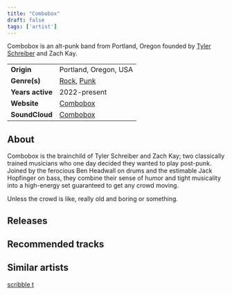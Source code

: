 ```yaml
---
title: "Combobox"
draft: false
tags: ['artist']
---
```


Combobox is an alt-punk band from Portland, Oregon founded by [Tyler Schreiber](artists/scribble%20t.md)
and Zach Kay.

|                  |                                                             |
| ---------------- | ----------------------------------------------------------- |
| **Origin**       | Portland, Oregon, USA                                       |
| **Genre(s)**     | [Rock](genres/Rock.md), [Punk](genres/Punk.md)              |
| **Years active** | 2022-present                                                |
| **Website**      | [Combobox](https://www.combobox.band)                       |
| **SoundCloud**   | [Combobox](https://soundcloud.com/user-413903244-326605094) |

## About
Combobox is the brainchild of Tyler Schreiber and Zach Kay; two classically trained musicians who one day decided they wanted to play post-punk. Joined by the ferocious Ben Headwall on drums and the estimable Jack Hopfinger on bass, they combine their sense of humor and tight musicality into a high-energy set guaranteed to get any crowd moving.

Unless the crowd is like, really old and boring or something.

## Releases


## Recommended tracks


## Similar artists
[scribble t](artists/scribble%20t.md)